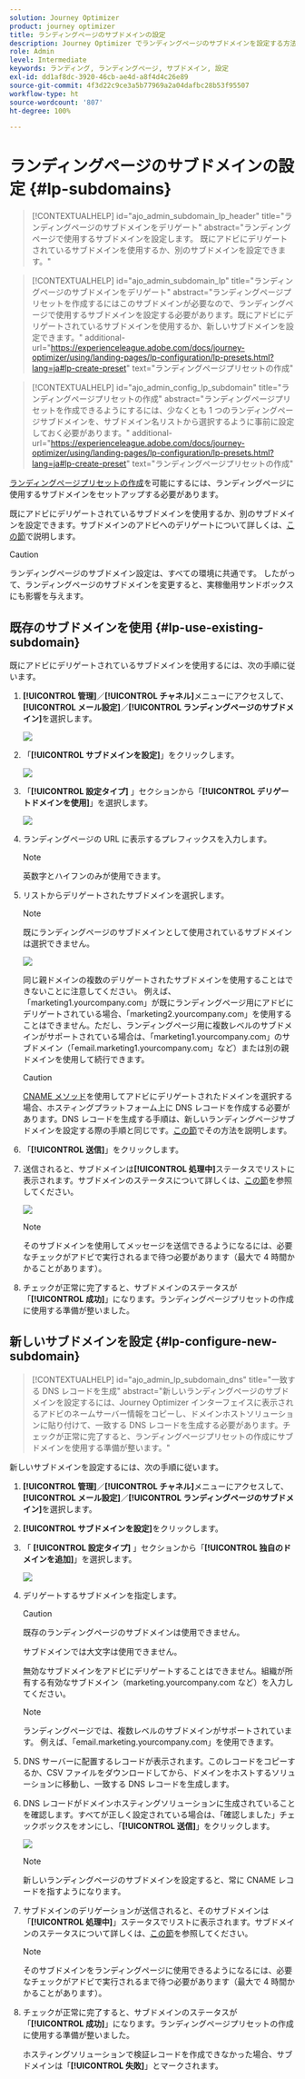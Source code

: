 ```yaml
---
solution: Journey Optimizer
product: journey optimizer
title: ランディングページのサブドメインの設定
description: Journey Optimizer でランディングページのサブドメインを設定する方法を説明します
role: Admin
level: Intermediate
keywords: ランディング, ランディングページ, サブドメイン, 設定
exl-id: dd1af8dc-3920-46cb-ae4d-a8f4d4c26e89
source-git-commit: 4f3d22c9ce3a5b77969a2a04dafbc28b53f95507
workflow-type: ht
source-wordcount: '807'
ht-degree: 100%

---
```


# ランディングページのサブドメインの設定 {#lp-subdomains}

>[!CONTEXTUALHELP]
>id="ajo_admin_subdomain_lp_header"
>title="ランディングページのサブドメインをデリゲート"
>abstract="ランディングページで使用するサブドメインを設定します。 既にアドビにデリゲートされているサブドメインを使用するか、別のサブドメインを設定できます。"

>[!CONTEXTUALHELP]
>id="ajo_admin_subdomain_lp"
>title="ランディングページのサブドメインをデリゲート"
>abstract="ランディングページプリセットを作成するにはこのサブドメインが必要なので、ランディングページで使用するサブドメインを設定する必要があります。既にアドビにデリゲートされているサブドメインを使用するか、新しいサブドメインを設定できます。"
>additional-url="https://experienceleague.adobe.com/docs/journey-optimizer/using/landing-pages/lp-configuration/lp-presets.html?lang=ja#lp-create-preset" text="ランディングページプリセットの作成"

>[!CONTEXTUALHELP]
>id="ajo_admin_config_lp_subdomain"
>title="ランディングページプリセットの作成"
>abstract="ランディングページプリセットを作成できるようにするには、少なくとも 1 つのランディングページサブドメインを、サブドメイン名リストから選択するように事前に設定しておく必要があります。"
>additional-url="https://experienceleague.adobe.com/docs/journey-optimizer/using/landing-pages/lp-configuration/lp-presets.html?lang=ja#lp-create-preset" text="ランディングページプリセットの作成"

[ランディングページプリセットの作成](lp-presets.md)を可能にするには、ランディングページに使用するサブドメインをセットアップする必要があります。

既にアドビにデリゲートされているサブドメインを使用するか、別のサブドメインを設定できます。サブドメインのアドビへのデリゲートについて詳しくは、[この節](../configuration/delegate-subdomain.md)で説明します。

>[!CAUTION]
>
>ランディングページのサブドメイン設定は、すべての環境に共通です。 したがって、ランディングページのサブドメインを変更すると、実稼働用サンドボックスにも影響を与えます。

## 既存のサブドメインを使用 {#lp-use-existing-subdomain}

既にアドビにデリゲートされているサブドメインを使用するには、次の手順に従います。

1. **[!UICONTROL 管理]**／**[!UICONTROL チャネル]**&#x200B;メニューにアクセスして、**[!UICONTROL メール設定]**／**[!UICONTROL ランディングページのサブドメイン]**&#x200B;を選択します。

   ![](assets/lp_access-subdomains.png)

1. 「**[!UICONTROL サブドメインを設定]**」をクリックします。

   ![](assets/lp_set-up-subdomain.png)

1. 「**[!UICONTROL 設定タイプ]** 」セクションから「**[!UICONTROL デリゲートドメインを使用]**」を選択します。

   ![](assets/lp_use-delegated-subdomain.png)

1. ランディングページの URL に表示するプレフィックスを入力します。

   >[!NOTE]
   >
   >英数字とハイフンのみが使用できます。

1. リストからデリゲートされたサブドメインを選択します。

   >[!NOTE]
   >
   >既にランディングページのサブドメインとして使用されているサブドメインは選択できません。

   <!--Capital letters are not allowed in subdomains. TBC by PM-->

   ![](assets/lp_prefix-and-subdomain.png)

   同じ親ドメインの複数のデリゲートされたサブドメインを使用することはできないことに注意してください。 例えば、「marketing1.yourcompany.com」が既にランディングページ用にアドビにデリゲートされている場合、「marketing2.yourcompany.com」を使用することはできません。ただし、ランディングページ用に複数レベルのサブドメインがサポートされている場合は、「marketing1.yourcompany.com」のサブドメイン（「email.marketing1.yourcompany.com」など）または別の親ドメインを使用して続行できます。

   >[!CAUTION]
   >
   >[CNAME メソッド](../configuration/delegate-subdomain.md#cname-subdomain-delegation)を使用してアドビにデリゲートされたドメインを選択する場合、ホスティングプラットフォーム上に DNS レコードを作成する必要があります。DNS レコードを生成する手順は、新しいランディングページサブドメインを設定する際の手順と同じです。[この節](#lp-configure-new-subdomain)でその方法を説明します。

1. 「**[!UICONTROL 送信]**」をクリックします。

1. 送信されると、サブドメインは&#x200B;**[!UICONTROL 処理中]**&#x200B;ステータスでリストに表示されます。サブドメインのステータスについて詳しくは、[この節](../configuration/about-subdomain-delegation.md#access-delegated-subdomains)を参照してください。<!--Same statuses?-->

   ![](assets/lp_subdomain-processing.png)

   >[!NOTE]
   >
   >そのサブドメインを使用してメッセージを送信できるようになるには、必要なチェックがアドビで実行されるまで待つ必要があります（最大で 4 時間かかることがあります）。<!--Learn more in [this section](delegate-subdomain.md#subdomain-validation).-->

1. チェックが正常に完了すると、サブドメインのステータスが「**[!UICONTROL 成功]**」になります。ランディングページプリセットの作成に使用する準備が整いました。

## 新しいサブドメインを設定 {#lp-configure-new-subdomain}

>[!CONTEXTUALHELP]
>id="ajo_admin_lp_subdomain_dns"
>title="一致する DNS レコードを生成"
>abstract="新しいランディングページのサブドメインを設定するには、Journey Optimizer インターフェイスに表示されるアドビのネームサーバー情報をコピーし、ドメインホストソリューションに貼り付けて、一致する DNS レコードを生成する必要があります。チェックが正常に完了すると、ランディングページプリセットの作成にサブドメインを使用する準備が整います。"

新しいサブドメインを設定するには、次の手順に従います。

1. **[!UICONTROL 管理]**／**[!UICONTROL チャネル]**&#x200B;メニューにアクセスして、**[!UICONTROL メール設定]**／**[!UICONTROL ランディングページのサブドメイン]**&#x200B;を選択します。

1. **[!UICONTROL サブドメインを設定]**&#x200B;をクリックします。

1. 「 **[!UICONTROL 設定タイプ]** 」セクションから「**[!UICONTROL 独自のドメインを追加]**」を選択します。

   ![](assets/lp_add-your-own-subdomain.png)

1. デリゲートするサブドメインを指定します。

   >[!CAUTION]
   >
   >既存のランディングページのサブドメインは使用できません。
   >
   >サブドメインでは大文字は使用できません。

   無効なサブドメインをアドビにデリゲートすることはできません。組織が所有する有効なサブドメイン（marketing.yourcompany.com など）を入力してください。

   >[!NOTE]
   >
   >ランディングページでは、複数レベルのサブドメインがサポートされています。 例えば、「email.marketing.yourcompany.com」を使用できます。

1. DNS サーバーに配置するレコードが表示されます。このレコードをコピーするか、CSV ファイルをダウンロードしてから、ドメインをホストするソリューションに移動し、一致する DNS レコードを生成します。

1. DNS レコードがドメインホスティングソリューションに生成されていることを確認します。すべてが正しく設定されている場合は、「確認しました」チェックボックスをオンにし、「**[!UICONTROL 送信]**」をクリックします。

   ![](assets/lp_add-your-own-subdomain-confirm.png)

   >[!NOTE]
   >
   >新しいランディングページのサブドメインを設定すると、常に CNAME レコードを指すようになります。

1. サブドメインのデリゲーションが送信されると、そのサブドメインは「**[!UICONTROL 処理中]**」ステータスでリストに表示されます。サブドメインのステータスについて詳しくは、[この節](../configuration/about-subdomain-delegation.md#access-delegated-subdomains)を参照してください。<!--Same statuses?-->

   >[!NOTE]
   >
   >そのサブドメインをランディングページに使用できるようになるには、必要なチェックがアドビで実行されるまで待つ必要があります（最大で 4 時間かかることがあります）。<!--Learn more in [this section](#subdomain-validation).-->

1. チェックが正常に完了すると、サブドメインのステータスが「**[!UICONTROL 成功]**」になります。ランディングページプリセットの作成に使用する準備が整いました。

   ホスティングソリューションで検証レコードを作成できなかった場合、サブドメインは「**[!UICONTROL 失敗]**」とマークされます。
